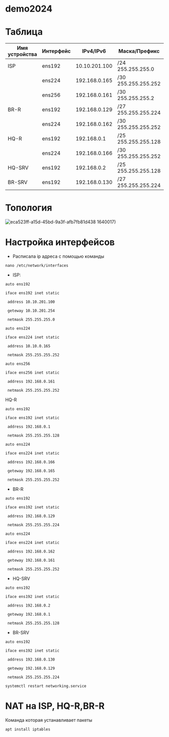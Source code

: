 # demo2024
# Таблица
| Имя устройства | Интерфейс | IPv4/IPv6 | Маска/Префикс | Шлюз |
| ----------- | ----------- | ----------- | ------------ | ----- |
| ISP         | ens192         | 10.10.201.100 | /24 255.255.255.0 | 10.10.201.254  |
|           | ens224         | 192.168.0.165 | /30 255.255.255.252 |          |
|           |  ens256|  192.168.0.161 | /30 255.255.255.2 |        |
| BR-R        |  ens192        | 192.168.0.129 | /27 255.255.255.224 |     |  
|           |  ens224        | 192.168.0.162 | /30 255.255.255.252 |192.168.0.161 |
| HQ-R        | ens192         | 192.168.0.1 | /25 255.255.255.128 |        |
|        |    ens224      | 192.168.0.166 | /30 255.255.255.252 |192.168.0.165 |
| HQ-SRV      |  ens192      | 192.168.0.2|   /25 255.255.255.128     | 192.168.0.1 |
| BR-SRV      |     ens192   |192.168.0.130 |  /27 255.255.255.224 | 192.168.0.129 |

# Топология
![eca523ff-a15d-45bd-9a3f-afb7fb81d438](https://github.com/cotastrophine/demo2024/assets/148868116/c5ae32a9-a995-4bf7-9e46-b6b17f77c55c)
1640017)
# Настройка интерфейсов
* Расписала ip адреса с помощью команды

`` nano /etc/network/interfaces ``
* ISP:

``auto ens192 ``
  
`` iface ens192 inet static ``
 
`` address 10.10.201.100``
 
`` geteway 10.10.201.254``
 
`` netmask 255.255.255.0``


``auto ens224 ``
  
`` iface ens224 inet static ``
 
`` address 10.10.0.165``
 
`` netmask 255.255.255.252``


``auto ens256 `` 

`` iface ens256 inet static ``
 
`` address 192.168.0.161``
 
`` netmask 255.255.255.252``

HQ-R

``auto ens192 ``
  
`` iface ens192 inet static ``
 
`` address 192.168.0.1``
 
`` netmask 255.255.255.128``


``auto ens224 ``
  
`` iface ens224 inet static ``
 
`` address 192.168.0.166``
 
`` geteway 192.168.0.165``
 
`` netmask 255.255.255.252``

* BR-R

``auto ens192 ``
  
`` iface ens192 inet static ``
 
`` address 192.168.0.129``
 
`` netmask 255.255.255.224``


``auto ens224 ``
  
`` iface ens224 inet static ``
 
`` address 192.168.0.162``

`` geteway 192.168.0.161``
 
`` netmask 255.255.255.252``

* HQ-SRV

``auto ens192 ``
  
`` iface ens192 inet static ``
 
`` address 192.168.0.2``

`` geteway 192.168.0.1``
 
`` netmask 255.255.255.128``

* BR-SRV

``auto ens192 ``
  
`` iface ens192 inet static ``
 
`` address 192.168.0.130``

`` geteway 192.168.0.129``
 
`` netmask 255.255.255.224``

``systemctl restart networking.service``
# NAT на ISP, HQ-R,BR-R
Команда которая устанавливает пакеты

``apt install iptables``



 
